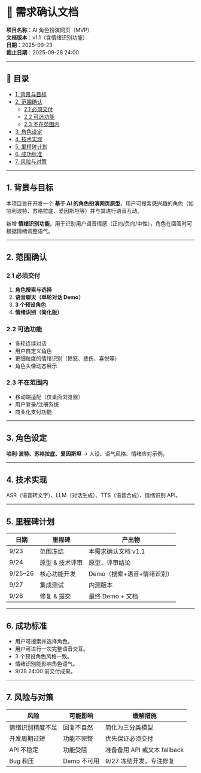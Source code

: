 # 📖 需求确认文档

**项目名称**：AI 角色扮演网页（MVP）  
**文档版本**：v1.1（含情绪识别功能）  
**日期**：2025-09-23  
**截止日期**：2025-09-28 24:00  

---

## 📑 目录
- [1. 背景与目标](#1-背景与目标)
- [2. 范围确认](#2-范围确认)
  - [2.1 必须交付](#21-必须交付)
  - [2.2 可选功能](#22-可选功能)
  - [2.3 不在范围内](#23-不在范围内)
- [3. 角色设定](#3-角色设定)
- [4. 技术实现](#4-技术实现)
- [5. 里程碑计划](#5-里程碑计划)
- [6. 成功标准](#6-成功标准)
- [7. 风险与对策](#7-风险与对策)

---

## 1. 背景与目标
本项目旨在开发一个 **基于 AI 的角色扮演网页原型**，用户可搜索感兴趣的角色（如哈利波特、苏格拉底、爱因斯坦等）并与其进行语音互动。  

新增 **情绪识别功能**，用于识别用户语音情感（正向/负向/中性），角色在回答时可根据情绪调整语气。  

---

## 2. 范围确认

### 2.1 必须交付
1. **角色搜索与选择**  
2. **语音聊天（单轮对话 Demo）**  
3. **3 个预设角色**  
4. **情绪识别（简化版）**  

### 2.2 可选功能
- 多轮连续对话  
- 用户自定义角色  
- 更细粒度的情绪识别（愤怒、悲伤、喜悦等）  
- 角色头像动态展示  

### 2.3 不在范围内
- 移动端适配（仅桌面浏览器）  
- 用户登录/注册系统  
- 商业化支付功能  

---

## 3. 角色设定
**哈利·波特、苏格拉底、爱因斯坦** → 人设、语气风格、情绪应对示例。  

---

## 4. 技术实现
ASR（语音转文字）、LLM（对话生成）、TTS（语音合成）、情绪识别 API。  

---

## 5. 里程碑计划
| 日期 | 里程碑 | 产出物 |
|------|--------|--------|
| 9/23 | 范围冻结 | 本需求确认文档 v1.1 |
| 9/24 | 原型 & 技术评审 | 原型、评审结论 |
| 9/25–26 | 核心功能开发 | Demo（搜索+语音+情绪识别） |
| 9/27 | 集成测试 | 内测版本 |
| 9/28 | 修复 & 提交 | 最终 Demo + 文档 |

---

## 6. 成功标准
- 用户可搜索并选择角色。  
- 用户可进行一次完整语音交互。  
- 3 个预设角色风格一致。  
- 情绪识别能影响角色语气。  
- 9/28 24:00 前交付成果。  

---

## 7. 风险与对策
| 风险 | 可能影响 | 缓解措施 |
|------|----------|----------|
| 情绪识别精度不足 | 回复不自然 | 简化为三分类模型 |
| 开发周期过短 | 功能不完整 | 优先保证必须交付 |
| API 不稳定 | 功能受阻 | 准备备用 API 或文本 fallback |
| Bug 积压 | Demo 不可用 | 9/27 冻结开发，专注修复 |
